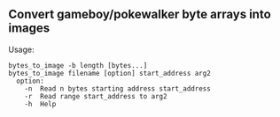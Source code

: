## Convert gameboy/pokewalker byte arrays into images

Usage:

```
bytes_to_image -b length [bytes...]
bytes_to_image filename [option] start_address arg2
  option:
    -n  Read n bytes starting address start_address
    -r  Read range start_address to arg2
    -h  Help
```
